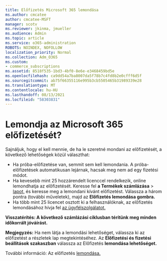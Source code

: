 ```yaml
---
title: Előfizetés Microsoft 365 lemondása
ms.author: cmcatee
author: cmcatee-MSFT
manager: scotv
ms.reviewer: jkinma, jmueller
ms.audience: Admin
ms.topic: article
ms.service: o365-administration
ROBOTS: NOINDEX, NOFOLLOW
localization_priority: Normal
ms.collection: Adm_O365
ms.custom:
- commerce_subscriptions
ms.assetid: 8518f535-1bd3-4bf0-8e6e-e3468459bd5e
ms.openlocfilehash: ca9dd54a7ba8007da5f78b7c4fd8b2e0cfff6d5f
ms.sourcegitcommit: ab75f66355116e995b3cb5505465b31989339e28
ms.translationtype: MT
ms.contentlocale: hu-HU
ms.lasthandoff: 08/13/2021
ms.locfileid: "58303831"
---
```

# <a name="canceling-your-microsoft-365-subscription"></a>Lemondja az Microsoft 365 előfizetését?

Sajnáljuk, hogy el kell mennie, de ha le szeretné mondani az előfizetését, a következő lehetőségek közül választhat:
  
- Ha próba-előfizetése van, semmit sem kell lemondania. A próba-előfizetések automatikusan lejárnak, hacsak meg nem ad egy fizetési módot.
- Ha kevesebb mint 25 hozzárendelt licenccel rendelkezik, online lemondhatja az előfizetését. Keresse fel **a Termékek számlázása** \> [lapot,](https://go.microsoft.com/fwlink/p/?linkid=842054) és keresse meg a lemondani kívánt előfizetést. Válassza a három pontra (további műveletek), majd az **Előfizetés lemondása gombra.**
- Ha több mint 25 licencet osztott ki a felhasználóknak, az előfizetés lemondásához hívja fel [az ügyfélszolgálatot.](https://go.microsoft.com/fwlink/p/?linkid=518322)

**Visszatérítés: A következő számlázási ciklusban térítünk meg minden időkorrált jóváírást.**

**Megjegyzés:** Ha nem látja a lemondási lehetőséget, válassza ki az előfizetést a részletek lap megtekintéséhez. Az **Előfizetési és fizetési beállítások szakaszban** válassza az Előfizetés **lemondása lehetőséget.**

További információ: Az előfizetés [lemondása.](https://docs.microsoft.com/microsoft-365/commerce/subscriptions/cancel-your-subscription)